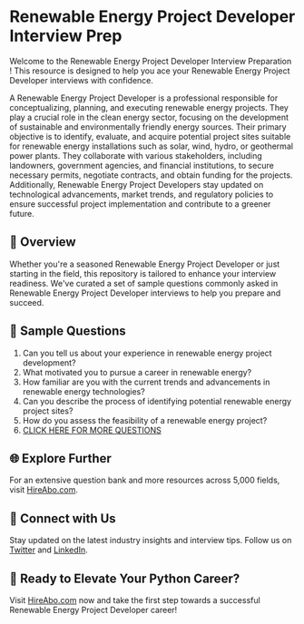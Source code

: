 # Renewable Energy Project Developer Interview Prep

Welcome to the Renewable Energy Project Developer Interview Preparation ! This resource is designed to help you ace your Renewable Energy Project Developer interviews with confidence.

A Renewable Energy Project Developer is a professional responsible for conceptualizing, planning, and executing renewable energy projects. They play a crucial role in the clean energy sector, focusing on the development of sustainable and environmentally friendly energy sources. Their primary objective is to identify, evaluate, and acquire potential project sites suitable for renewable energy installations such as solar, wind, hydro, or geothermal power plants. They collaborate with various stakeholders, including landowners, government agencies, and financial institutions, to secure necessary permits, negotiate contracts, and obtain funding for the projects. Additionally, Renewable Energy Project Developers stay updated on technological advancements, market trends, and regulatory policies to ensure successful project implementation and contribute to a greener future.

## 🚀 Overview

Whether you're a seasoned Renewable Energy Project Developer or just starting in the field, this repository is tailored to enhance your interview readiness. We've curated a set of sample questions commonly asked in Renewable Energy Project Developer interviews to help you prepare and succeed.

## 📝 Sample Questions

1. Can you tell us about your experience in renewable energy project development?
2. What motivated you to pursue a career in renewable energy?
3. How familiar are you with the current trends and advancements in renewable energy technologies?
4. Can you describe the process of identifying potential renewable energy project sites?
5. How do you assess the feasibility of a renewable energy project?
6. [CLICK HERE FOR MORE QUESTIONS](https://hireabo.com/job/20_0_29/Renewable%20Energy%20Project%20Developer)

## 🌐 Explore Further

For an extensive question bank and more resources across 5,000 fields, visit [HireAbo.com](https://www.hireabo.com).

## 📱 Connect with Us

Stay updated on the latest industry insights and interview tips. Follow us on [Twitter](https://twitter.com/hireabo) and [LinkedIn](https://www.linkedin.com/in/hire-abo-3609972a8/).

## 🚀 Ready to Elevate Your Python Career?

Visit [HireAbo.com](https://www.hireabo.com) now and take the first step towards a successful Renewable Energy Project Developer career!